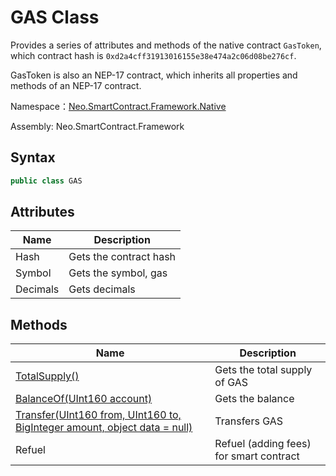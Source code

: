 # GAS Class

Provides a series of attributes and methods of the native contract `GasToken`, which contract hash is `0xd2a4cff31913016155e38e474a2c06d08be276cf`.

GasToken is also an NEP-17 contract, which inherits all properties and methods of an NEP-17 contract. 

Namespace：[Neo.SmartContract.Framework.Native](index.md)

Assembly: Neo.SmartContract.Framework

## Syntax

```cs
public class GAS
```

## Attributes

| Name          | Description                                              |
| ----------------- | ------------------------------------------------------------ |
| Hash           | Gets the contract hash                  |
| Symbol           | Gets the symbol, gas                            |
| Decimals          | Gets decimals                   |

## Methods

| Name                                                         | Description                             |
| ------------------------------------------------------------ | --------------------------------------- |
| [TotalSupply()](TotalSupply.md)                          | Gets the total supply of GAS            |
| [BalanceOf(UInt160 account)](BalanceOf.md)               | Gets the balance                        |
| [Transfer(UInt160 from, UInt160 to, BigInteger amount, object data = null)](Transfer.md) | Transfers GAS                           |
| Refuel                                                       | Refuel (adding fees) for smart contract |
